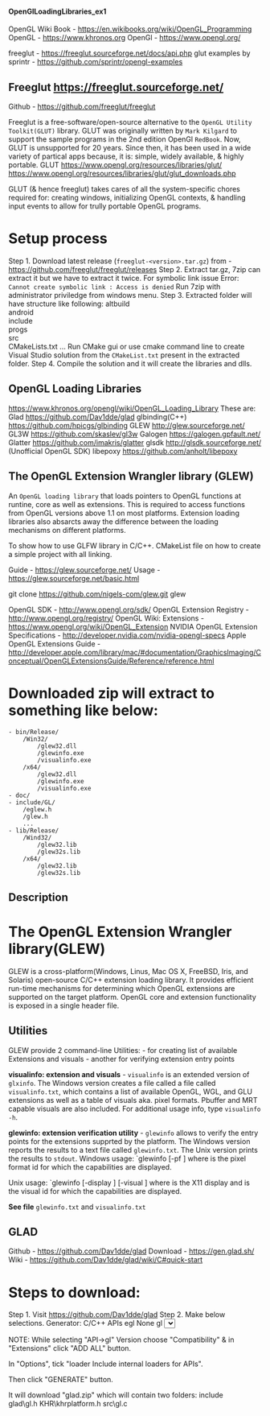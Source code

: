 #### OpenGlLoadingLibraries_ex1

OpenGL Wiki Book - https://en.wikibooks.org/wiki/OpenGL_Programming
OpenGL - https://www.khronos.org
OpenGl - https://www.opengl.org/

freeglut - https://freeglut.sourceforge.net/docs/api.php
glut examples by sprintr - https://github.com/sprintr/opengl-examples


## Freeglut https://freeglut.sourceforge.net/ 
Github - https://github.com/freeglut/freeglut

Freeglut is a free-software/open-source alternative to the `OpenGL Utility Toolkit(GLUT)` library.
GLUT was originally written by `Mark Kilgard` to support the sample programs in the 2nd edition OpenGl `RedBook`. Now, GLUT is unsupported for 20 years.
Since then, it has been used in a wide variety of partical apps because, it is:
	simple,
	widely available, &
	highly portable.
GLUT
	https://www.opengl.org/resources/libraries/glut/
	https://www.opengl.org/resources/libraries/glut/glut_downloads.php

GLUT (& hence freeglut) takes cares of all the system-specific chores required for:
	creating windows,
	initializing OpenGL contexts, &
	handling input events
to allow for trully portable OpenGL programs.

# Setup process
Step 1. Download latest release (`freeglut-<version>.tar.gz`) from - https://github.com/freeglut/freeglut/releases
Step 2. Extract tar.gz, 7zip can extract it but we have to extract it twice. For symbolic link issue
			Error: `Cannot create symbolic link : Access is denied`
		Run 7zip with administrator priviledge from windows menu.
Step 3. Extracted folder will have structure like following:
			altbuild\
			android\
			include\
			progs\
			src\
			CMakeLists.txt
			...
		Run CMake gui or use cmake command line to create Visual Studio solution from the `CMakeList.txt` present in the 
		extracted folder.
Step 4. Compile the solution and it will create the libraries and dlls.


## OpenGL Loading Libraries
https://www.khronos.org/opengl/wiki/OpenGL_Loading_Library
These are:
	Glad 			https://github.com/Dav1dde/glad
	glbinding(C++)	https://github.com/hpicgs/glbinding
	GLEW			http://glew.sourceforge.net/
	GL3W			https://github.com/skaslev/gl3w
	Galogen			https://galogen.gpfault.net/
	Glatter			https://github.com/imakris/glatter
	glsdk			http://glsdk.sourceforge.net/      	(Unofficial OpenGL SDK)
	libepoxy		https://github.com/anholt/libepoxy


## The OpenGL Extension Wrangler library (GLEW)
An `OpenGL loading library` that loads pointers to OpenGL functions at runtine, core as well as extensions.
This is required to access functions from OpenGL versions above 1.1 on most platforms. Extension loading libraries also absarcts away the difference
between the loading mechanisms on different platforms.

To show how to use GLFW library in C/C++.
CMakeList file on how to create a simple project with all linking.

Guide - https://glew.sourceforge.net/
Usage - https://glew.sourceforge.net/basic.html

git clone https://github.com/nigels-com/glew.git glew



OpenGL SDK - http://www.opengl.org/sdk/
OpenGL Extension Registry - http://www.opengl.org/registry/
OpenGL Wiki: Extensions - https://www.opengl.org/wiki/OpenGL_Extension
NVIDIA OpenGL Extension Specifications - http://developer.nvidia.com/nvidia-opengl-specs
Apple OpenGL Extensions Guide - http://developer.apple.com/library/mac/#documentation/GraphicsImaging/Conceptual/OpenGLExtensionsGuide/Reference/reference.html


# Downloaded zip will extract to something like below:
	- bin/Release/
		/Win32/
			/glew32.dll
			/glewinfo.exe
			/visualinfo.exe
		/x64/
			/glew32.dll
			/glewinfo.exe
			/visualinfo.exe
	- doc/
	- include/GL/
		/eglew.h
		/glew.h
		...
	- lib/Release/
		/Wind32/
			/glew32.lib
			/glew32s.lib
		/x64/
			/glew32.lib
			/glew32s.lib


## Description
# The OpenGL Extension Wrangler library(GLEW)
GLEW is a cross-platform(Windows, Linus, Mac OS X, FreeBSD, Iris, and Solaris) open-source C/C++ extension loading library.
It provides efficient run-time mechanisms for determining which OpenGL extensions are supported
on the target platform. OpenGL core and extension functionality is exposed in a single header file.

## Utilities
GLEW provide 2 command-line Utilities:
	- for creating list of available Extensions and visuals
	- another for verifying extension entry points

**visualinfo: extension and visuals** - `visualinfo` is an extended version of `glxinfo`. The Windows version creates a file called a file called
`visualinfo.txt`, which contains a list of available OpenGL, WGL, and GLU extensions as well as a table of visuals aka. pixel formats. Pbuffer and
MRT capable visuals are also included. For additional usage info, type `visualinfo -h`.

**glewinfo: extension verification utility** - `glewinfo` allows to verify the entry points for the extensions supprted by the platform. The Windows 
version reports the results to a text file called `glewinfo.txt`. The Unix version prints the results to `stdout`.
Windows usage: `glewinfo [-pf <id>]
	where <id> is the pixel format id for which the capabilities are displayed.
	
Unix usage: `glewinfo [-display <dpy>] [-visual <id>]
	where <dpy> is the X11 display and <id> is the visual id for which the capabilities are displayed.

**See file** `glewinfo.txt` and `visualinfo.txt`



## GLAD
Github - https://github.com/Dav1dde/glad
Download - https://gen.glad.sh/
Wiki - https://github.com/Dav1dde/glad/wiki/C#quick-start

# Steps to download:

Step 1. Visit https://github.com/Dav1dde/glad
Step 2. Make below selections.
	Generator: C/C++
	APIs
		egl 		None
		gl 			<Select Latest Version>			Compatibility
		gles1 		None							Common
		gles2 		None
		glsc2 		None
		glx 		None
		vulkan 		None
		vulkansc 	None
		wgl 		None
		
NOTE: While selecting "API->gl" Version choose "Compatibility" & in "Extensions" click "ADD ALL" button.

In "Options", tick "loader    Include internal loaders for APIs".

Then click "GENERATE" button.

It will download "glad.zip" which will contain two folders:
	include\
		glad\gl.h
		KHR\khrplatform.h
	src\gl.c